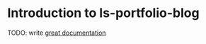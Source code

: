 # Introduction to ls-portfolio-blog

TODO: write [great documentation](http://jacobian.org/writing/what-to-write/)
